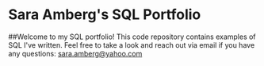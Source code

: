 # Sara Amberg's SQL Portfolio
##Welcome to my SQL portfolio! This code repository contains examples of SQL I've written. Feel free to take a look and reach out via email if you have any questions: sara.amberg@yahoo.com

